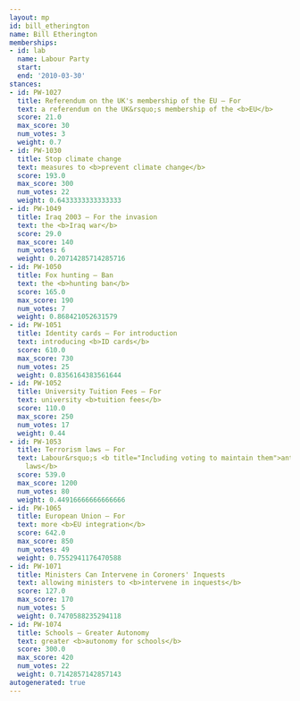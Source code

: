 ```yaml
---
layout: mp
id: bill_etherington
name: Bill Etherington
memberships:
- id: lab
  name: Labour Party
  start: 
  end: '2010-03-30'
stances:
- id: PW-1027
  title: Referendum on the UK's membership of the EU — For
  text: a referendum on the UK&rsquo;s membership of the <b>EU</b>
  score: 21.0
  max_score: 30
  num_votes: 3
  weight: 0.7
- id: PW-1030
  title: Stop climate change
  text: measures to <b>prevent climate change</b>
  score: 193.0
  max_score: 300
  num_votes: 22
  weight: 0.6433333333333333
- id: PW-1049
  title: Iraq 2003 — For the invasion
  text: the <b>Iraq war</b>
  score: 29.0
  max_score: 140
  num_votes: 6
  weight: 0.20714285714285716
- id: PW-1050
  title: Fox hunting — Ban
  text: the <b>hunting ban</b>
  score: 165.0
  max_score: 190
  num_votes: 7
  weight: 0.868421052631579
- id: PW-1051
  title: Identity cards — For introduction
  text: introducing <b>ID cards</b>
  score: 610.0
  max_score: 730
  num_votes: 25
  weight: 0.8356164383561644
- id: PW-1052
  title: University Tuition Fees — For
  text: university <b>tuition fees</b>
  score: 110.0
  max_score: 250
  num_votes: 17
  weight: 0.44
- id: PW-1053
  title: Terrorism laws — For
  text: Labour&rsquo;s <b title="Including voting to maintain them">anti-terrorism
    laws</b>
  score: 539.0
  max_score: 1200
  num_votes: 80
  weight: 0.44916666666666666
- id: PW-1065
  title: European Union — For
  text: more <b>EU integration</b>
  score: 642.0
  max_score: 850
  num_votes: 49
  weight: 0.7552941176470588
- id: PW-1071
  title: Ministers Can Intervene in Coroners' Inquests
  text: allowing ministers to <b>intervene in inquests</b>
  score: 127.0
  max_score: 170
  num_votes: 5
  weight: 0.7470588235294118
- id: PW-1074
  title: Schools — Greater Autonomy
  text: greater <b>autonomy for schools</b>
  score: 300.0
  max_score: 420
  num_votes: 22
  weight: 0.7142857142857143
autogenerated: true
---
```

